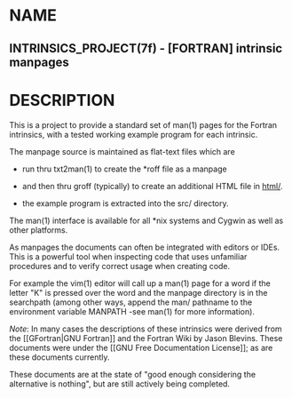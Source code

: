 # NAME

   ## INTRINSICS_PROJECT(7f) - [FORTRAN] intrinsic manpages
   
# DESCRIPTION

This is a project to provide a standard set of man(1) pages for the
Fortran intrinsics, with a tested working example program for each
intrinsic.

The manpage source is maintained as flat-text files which are 
   
* run thru txt2man(1) to create the *roff file as a manpage 
* and then thru groff (typically) to create an additional HTML file in 
  [html/](https://urbanjost.github.io/fortran-intrinsics-manpages/html/FORTRAN_BOOK.html).

* the example program is extracted into the src/ directory.

The man(1) interface is available for all *nix systems and Cygwin as
well as other platforms.

As manpages the documents can often be integrated with editors or
IDEs. This is a powerful tool when inspecting code that uses unfamiliar
procedures and to verify correct usage when creating code.

For example the vim(1) editor will call up a man(1) page for a word
if the letter "K" is pressed over the word and the manpage directory
is in the searchpath (among other ways, append the man/ pathname to
the environment variable MANPATH -see man(1) for more information).

*Note*: In many cases the descriptions of these intrinsics were
derived from the [[GFortran|GNU Fortran]] and the Fortran Wiki by
Jason Blevins. These documents were under the [[GNU Free Documentation
License]]; as are these documents currently.

These documents are at the state of "good enough considering the
alternative is nothing", but are still actively being completed.
